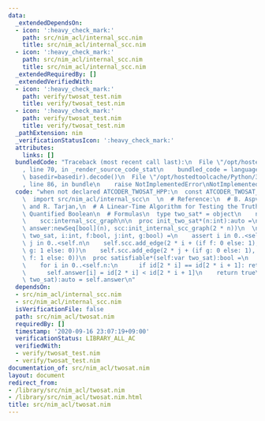 ```yaml
---
data:
  _extendedDependsOn:
  - icon: ':heavy_check_mark:'
    path: src/nim_acl/internal_scc.nim
    title: src/nim_acl/internal_scc.nim
  - icon: ':heavy_check_mark:'
    path: src/nim_acl/internal_scc.nim
    title: src/nim_acl/internal_scc.nim
  _extendedRequiredBy: []
  _extendedVerifiedWith:
  - icon: ':heavy_check_mark:'
    path: verify/twosat_test.nim
    title: verify/twosat_test.nim
  - icon: ':heavy_check_mark:'
    path: verify/twosat_test.nim
    title: verify/twosat_test.nim
  _pathExtension: nim
  _verificationStatusIcon: ':heavy_check_mark:'
  attributes:
    links: []
  bundledCode: "Traceback (most recent call last):\n  File \"/opt/hostedtoolcache/Python/3.8.5/x64/lib/python3.8/site-packages/onlinejudge_verify/documentation/build.py\"\
    , line 70, in _render_source_code_stat\n    bundled_code = language.bundle(stat.path,\
    \ basedir=basedir).decode()\n  File \"/opt/hostedtoolcache/Python/3.8.5/x64/lib/python3.8/site-packages/onlinejudge_verify/languages/nim.py\"\
    , line 86, in bundle\n    raise NotImplementedError\nNotImplementedError\n"
  code: "when not declared ATCODER_TWOSAT_HPP:\n  const ATCODER_TWOSAT_HPP* = 1\n\n\
    \  import src/nim_acl/internal_scc\n  \n  # Reference:\n  # B. Aspvall, M. Plass,\
    \ and R. Tarjan,\n  # A Linear-Time Algorithm for Testing the Truth of Certain\
    \ Quantified Boolean\n  # Formulas\n  type two_sat* = object\n    n:int\n    answer:seq[bool]\n\
    \    scc:internal_scc_graph\n\n  proc init_two_sat*(n:int):auto =\n    two_sat(n:n,\
    \ answer:newSeq[bool](n), scc:init_internal_scc_graph(2 * n))\n  \n  proc add_clause*(self:var\
    \ two_sat, i:int, f:bool, j:int, g:bool) =\n    assert i in 0..<self.n\n    assert\
    \ j in 0..<self.n\n    self.scc.add_edge(2 * i + (if f: 0 else: 1), 2 * j + (if\
    \ g: 1 else: 0))\n    self.scc.add_edge(2 * j + (if g: 0 else: 1), 2 * i + (if\
    \ f: 1 else: 0))\n  proc satisfiable*(self:var two_sat):bool =\n    let id = self.scc.scc_ids()[1]\n\
    \    for i in 0..<self.n:\n      if id[2 * i] == id[2 * i + 1]: return false\n\
    \      self.answer[i] = id[2 * i] < id[2 * i + 1]\n    return true\n#  proc answer*(self:\
    \ two_sat):auto = self.answer\n"
  dependsOn:
  - src/nim_acl/internal_scc.nim
  - src/nim_acl/internal_scc.nim
  isVerificationFile: false
  path: src/nim_acl/twosat.nim
  requiredBy: []
  timestamp: '2020-09-16 23:07:19+09:00'
  verificationStatus: LIBRARY_ALL_AC
  verifiedWith:
  - verify/twosat_test.nim
  - verify/twosat_test.nim
documentation_of: src/nim_acl/twosat.nim
layout: document
redirect_from:
- /library/src/nim_acl/twosat.nim
- /library/src/nim_acl/twosat.nim.html
title: src/nim_acl/twosat.nim
---
```

